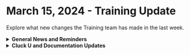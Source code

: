 # March 15, 2024 - Training Update

Explore what new changes the Training team has made in the last week.

<details>

<summary><strong>General News and Reminders</strong></summary>

* **SHOUT OUT** to Hayden, Jordan, Eugene, Chris, Brett, Dan, and Tahla for successfully taking our [foundations-certification.md](../../../cluck-university/rewst-foundations/foundations-certification.md "mention") Exam, and collecting your prestigious **Certified Rewster** badge in Discord.&#x20;
* We have unified the docs format for our 100 series, making it more searchable, and beefed up our resources section for each page.
* Join us in our [Cluck-U Discord channel](https://discord.com/channels/936789089703845988/1121465945295167588) if you have any questions, comments, or concerns!

</details>

<details>

<summary><strong>Cluck U and Documentation Updates</strong></summary>

**What's New at Cluck University?**

* We'd love to get your feedback on our Training and Documentation! [Please fill out this form to let us know how we can improve](https://app.sli.do/event/m8C3AjPUnuDgpkVDmPsQL3)!
* As a reminder, you can make training and documentation requests at [https://rewst.canny.io/](https://rewst.canny.io/)
* Clea has joined the battle to educate! She will be delivering the Rewst 101 Training next Monday, March, 18th!

<img src="../../../.gitbook/assets/Clea.png" alt="" data-size="original">

* All Cluck U Course pages have been updated for clarity
* Links to additional resources have been added to each of the pages

**New & Updated Pages:**

* [march-8th-2024-live-from-right-of-boom-its-the-roc-open-mic.md](../../roc-open-mics/2024-roc-open-mics/march-8th-2024-live-from-right-of-boom-its-the-roc-open-mic.md "mention") page added
* [graph-error-when-using-sendmail-as-impersonated-user.md](../../../documentation/integrations/cloud/microsoft-cloud-integration-bundle/common-issues-with-microsoft-bundle/graph-error-when-using-sendmail-as-impersonated-user.md "mention") page added
* [rewst-user-setup-and-gdap-relationship-guidance.md](../../../documentation/integrations/cloud/microsoft-cloud-integration-bundle/microsoft-csp/rewst-user-setup-and-gdap-relationship-guidance.md "mention") steps updated for accuracy
* [data-input-and-output.md](../../../documentation/workflows/data-input-and-output.md "mention") page updated for clarity and searchability&#x20;
* [twilio-integration-setup.md](../../../documentation/integrations/voip-and-sms/twilio/twilio-integration-setup.md "mention") page updated to include full steps
* [jinja-essentials.md](../../../documentation/jinja/jinja-essentials.md "mention") page added with expanded examples from 103
* [microsoft-graph-vs-exchange-online.md](../../../documentation/integrations/general/microsoft-graph-vs-exchange-online.md "mention") page added with more detail from 104 and 105

</details>

